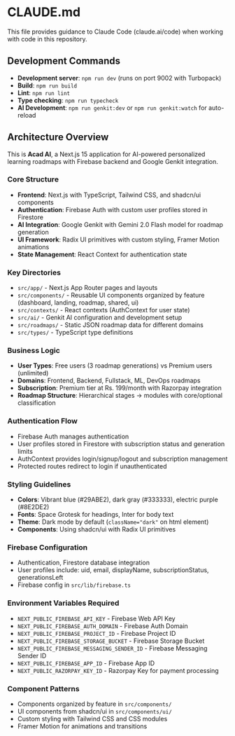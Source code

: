 # CLAUDE.md

This file provides guidance to Claude Code (claude.ai/code) when working with code in this repository.

## Development Commands

- **Development server**: `npm run dev` (runs on port 9002 with Turbopack)
- **Build**: `npm run build`
- **Lint**: `npm run lint`
- **Type checking**: `npm run typecheck`
- **AI Development**: `npm run genkit:dev` or `npm run genkit:watch` for auto-reload

## Architecture Overview

This is **Acad AI**, a Next.js 15 application for AI-powered personalized learning roadmaps with Firebase backend and Google Genkit integration.

### Core Structure
- **Frontend**: Next.js with TypeScript, Tailwind CSS, and shadcn/ui components
- **Authentication**: Firebase Auth with custom user profiles stored in Firestore
- **AI Integration**: Google Genkit with Gemini 2.0 Flash model for roadmap generation
- **UI Framework**: Radix UI primitives with custom styling, Framer Motion animations
- **State Management**: React Context for authentication state

### Key Directories
- `src/app/` - Next.js App Router pages and layouts
- `src/components/` - Reusable UI components organized by feature (dashboard, landing, roadmap, shared, ui)
- `src/contexts/` - React contexts (AuthContext for user state)
- `src/ai/` - Genkit AI configuration and development setup
- `src/roadmaps/` - Static JSON roadmap data for different domains
- `src/types/` - TypeScript type definitions

### Business Logic
- **User Types**: Free users (3 roadmap generations) vs Premium users (unlimited)
- **Domains**: Frontend, Backend, Fullstack, ML, DevOps roadmaps
- **Subscription**: Premium tier at Rs. 199/month with Razorpay integration
- **Roadmap Structure**: Hierarchical stages → modules with core/optional classification

### Authentication Flow
- Firebase Auth manages authentication
- User profiles stored in Firestore with subscription status and generation limits
- AuthContext provides login/signup/logout and subscription management
- Protected routes redirect to login if unauthenticated

### Styling Guidelines
- **Colors**: Vibrant blue (#29ABE2), dark gray (#333333), electric purple (#8E2DE2)
- **Fonts**: Space Grotesk for headings, Inter for body text
- **Theme**: Dark mode by default (`className="dark"` on html element)
- **Components**: Using shadcn/ui with Radix UI primitives

### Firebase Configuration
- Authentication, Firestore database integration
- User profiles include: uid, email, displayName, subscriptionStatus, generationsLeft
- Firebase config in `src/lib/firebase.ts`

### Environment Variables Required
- `NEXT_PUBLIC_FIREBASE_API_KEY` - Firebase Web API Key
- `NEXT_PUBLIC_FIREBASE_AUTH_DOMAIN` - Firebase Auth Domain
- `NEXT_PUBLIC_FIREBASE_PROJECT_ID` - Firebase Project ID
- `NEXT_PUBLIC_FIREBASE_STORAGE_BUCKET` - Firebase Storage Bucket
- `NEXT_PUBLIC_FIREBASE_MESSAGING_SENDER_ID` - Firebase Messaging Sender ID
- `NEXT_PUBLIC_FIREBASE_APP_ID` - Firebase App ID
- `NEXT_PUBLIC_RAZORPAY_KEY_ID` - Razorpay Key for payment processing

### Component Patterns
- Components organized by feature in `src/components/`
- UI components from shadcn/ui in `src/components/ui/`
- Custom styling with Tailwind CSS and CSS modules
- Framer Motion for animations and transitions